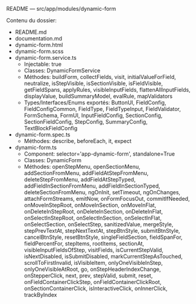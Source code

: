 README — src/app/modules/dynamic-form

Contenu du dossier:

- README.md
- documentation.md
- dynamic-form.html
- dynamic-form.scss
- dynamic-form.service.ts
  - Injectable: true
  - Classes: DynamicFormService
  - Méthodes: buildForm, collectFields, visit, initialValueForField, neutralize, isStepVisible, isSectionVisible, isFieldVisible, getFieldSpans, applyRules, visibleInputFields, flattenAllInputFields, displayValue, buildSummaryModel, evalRule, mapValidators
  - Types/Interfaces/Enums exportés: ButtonUI, FieldConfig, FieldConfigCommon, FieldType, FieldTypeInput, FieldValidator, FormSchema, FormUI, InputFieldConfig, SectionConfig, SectionFieldConfig, StepConfig, SummaryConfig, TextBlockFieldConfig
- dynamic-form.spec.ts
  - Méthodes: describe, beforeEach, it, expect
- dynamic-form.ts
  - Component: selector='app-dynamic-form', standalone=True
  - Classes: DynamicForm
  - Méthodes: openStepMenu, openSectionMenu, addSectionFromMenu, addFieldAtStepFromMenu, deleteStepFromMenu, addFieldAtStepTyped, addFieldInSectionFromMenu, addFieldInSectionTyped, deleteSectionFromMenu, ngOnInit, setTimeout, ngOnChanges, attachFormStreams, emitNow, onFormFocusOut, commitIfNeeded, onMoveInStepRoot, onMoveInSection, onMoveInFlat, onDeleteInStepRoot, onDeleteInSection, onDeleteInFlat, onSelectInStepRoot, onSelectInSection, onSelectInFlat, onSelectSection, onSelectStep, sanitizedValue, mergeStyle, stepPrevTextAt, stepNextTextAt, stepBtnStyle, submitBtnStyle, cancelBtnStyle, resetBtnStyle, singleFieldSection, fieldSpanFor, fieldPercentFor, stepItems, rootItems, sectionAt, visibleInputFieldsOfStep, visitFields, isCurrentStepValid, isNextDisabled, isSubmitDisabled, markCurrentStepAsTouched, scrollToFirstInvalid, isVisibleItem, onlyOneVisibleInStep, onlyOneVisibleAtRoot, go, onStepHeaderIndexChange, onStepperClick, next, prev, stepValid, submit, reset, onFieldContainerClickStep, onFieldContainerClickRoot, onSectionContainerClick, isInteractiveClick, onInnerClick, trackByIndex
